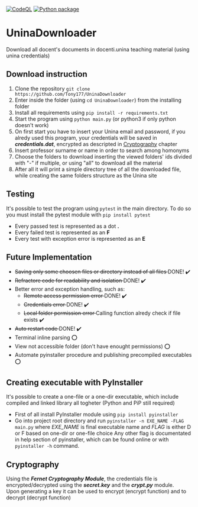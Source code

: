 [![CodeQL](https://github.com/Tony177/UninaDownloader/actions/workflows/codeql-analysis.yml/badge.svg)](https://github.com/Tony177/UninaDownloader/actions/workflows/codeql-analysis.yml)
[![Python package](https://github.com/Tony177/UninaDownloader/actions/workflows/python-package.yml/badge.svg)](https://github.com/Tony177/UninaDownloader/actions/workflows/python-package.yml)

# UninaDownloader

Download all docent's documents in docenti.unina teaching material (using unina credentials)

## Download instruction

1. Clone the repository `git clone https://github.com/Tony177/UninaDownloader`
2. Enter inside the folder (using `cd UninaDownloader`) from the installing folder
3. Install all requirements using `pip install -r requirements.txt`
4. Start the program using `python main.py` (or python3 if only python doesn't work)
5. On first start you have to insert your Unina email and password, if you alredy used this program, your credentials will be saved in <b><i>credentials.dat</b></i>, encrypted as descripted in [Cryptography](#Cryptography) chapter
6. Insert professor surname or name in order to search among homonyms
7. Choose the folders to download inserting the viewed folders' ids divided with "-" if multiple, or using "all" to download all the material
8. After all it will print a simple directory tree of all the downloaded file, while creating the same folders structure as the Unina site

## Testing

It's possible to test the program using `pytest` in the main directory.
To do so you must install the pytest module with `pip install pytest`

- Every passed test is represented as a dot <b>.</b>
- Every failed test is represented as an <b>F</b>
- Every test with exception error is represented as an <b>E</b>

## Future Implementation

- <s>Saving only some choosen files or directory instead of all files </s> DONE! :heavy_check_mark:
- <s>Refractore code for readability and isolation </s> DONE! :heavy_check_mark:
- Better error and exception handling, such as:
  - <s>Remote access permission error </s> DONE! :heavy_check_mark:
  - <s>Credentials error </s> DONE! :heavy_check_mark:
  - <s>Local folder permission error </s> Calling function alredy check if file exists :heavy_check_mark:
- <s>Auto restart code </s> DONE! :heavy_check_mark:
- Terminal inline parsing :o:
- View not accessible folder (don't have enought permissions) :o:
- Automate pyinstaller procedure and publishing precompiled executables :o:

## Creating executable with PyInstaller

It's possible to create a one-file or a one-dir executable, which include compiled and linked library all togheter (Python and PiP still required)

- First of all install PyInstaller module using `pip install pyinstaller`
- Go into project root directory and run `pyinstaller -n EXE_NAME -FLAG main.py` where <i>EXE_NAME</i> is final executable name and <i>FLAG</i> is either D or F based on one-dir or one-file choice
  Any other flag is documentated in help section of pyinstaller, which can be found online or with `pyinstaller -h` command.

## Cryptography

Using the <b><i>Fernet Cryptography Module</b></i>, the credentials file is encrypted/decrypted using the <i><b>secret.key</b></i> and the <i><b>crypt.py</b></i> module.\
Upon generating a key it can be used to encrypt (encrypt function) and to decrypt (decrypt function)
